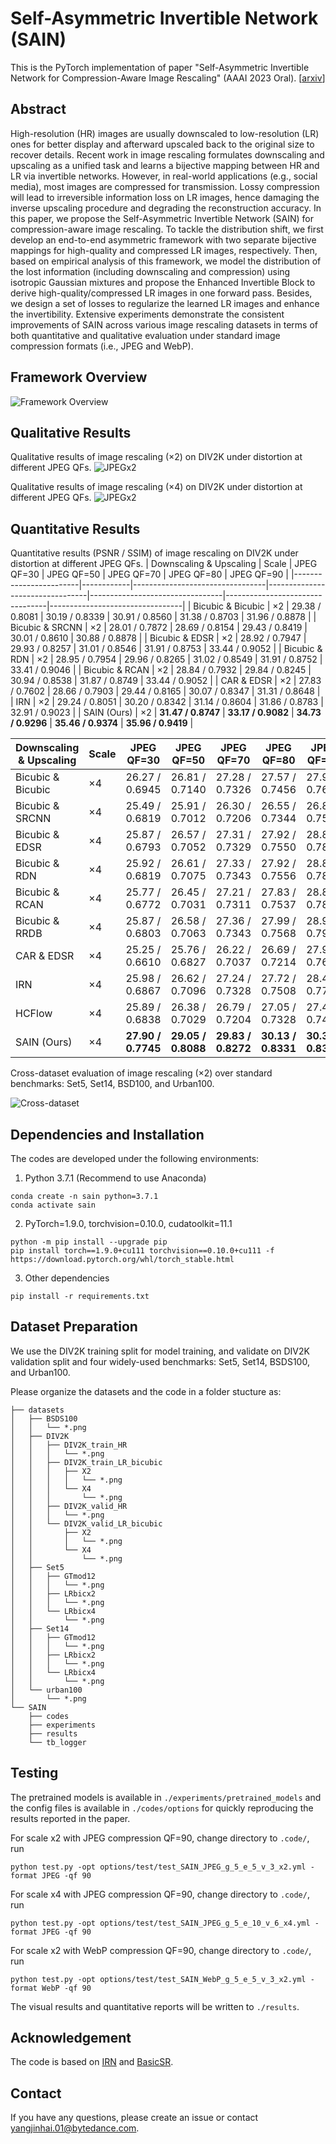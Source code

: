 # Self-Asymmetric Invertible Network (SAIN)
This is the PyTorch implementation of paper "Self-Asymmetric Invertible Network for Compression-Aware Image Rescaling" (AAAI 2023 Oral). [[arxiv](https://arxiv.org/abs/2303.02353)]

## Abstract
High-resolution (HR) images are usually downscaled to low-resolution (LR) ones for better display and afterward upscaled back to the original size to recover details. Recent work in image rescaling formulates downscaling and upscaling as a unified task and learns a bijective mapping between HR and LR via invertible networks. However, in real-world applications (e.g., social media), most images are compressed for transmission. Lossy compression will lead to irreversible information loss on LR images, hence damaging the inverse upscaling procedure and degrading the reconstruction accuracy. In this paper, we propose the Self-Asymmetric Invertible Network (SAIN) for compression-aware image rescaling. To tackle the distribution shift, we first develop an end-to-end asymmetric framework with two separate bijective mappings for high-quality and compressed LR images, respectively. Then, based on empirical analysis of this framework, we model the distribution of the lost information (including downscaling and compression) using isotropic Gaussian mixtures and propose the Enhanced Invertible Block to derive high-quality/compressed LR images in one forward pass. Besides, we design a set of losses to regularize the learned LR images and enhance the invertibility. Extensive experiments demonstrate the consistent improvements of SAIN across various image rescaling datasets in terms of both quantitative and qualitative evaluation under standard image compression formats (i.e., JPEG and WebP).

## Framework Overview
![Framework Overview](./figures/method.png)

## Qualitative Results
Qualitative results of image rescaling (×2) on DIV2K under distortion at different JPEG QFs.
![JPEGx2](./figures/JPEGx2.png)

Qualitative results of image rescaling (×4) on DIV2K under distortion at different JPEG QFs.
![JPEGx2](./figures/JPEGX4.png)

## Quantitative Results
Quantitative results (PSNR / SSIM) of image rescaling on DIV2K under distortion at different JPEG QFs.
| Downscaling & Upscaling | Scale      | JPEG QF=30                      | JPEG QF=50                      | JPEG QF=70                      | JPEG QF=80                      | JPEG QF=90                      |
|------------------------|------------|---------------------------------|---------------------------------|---------------------------------|---------------------------------|---------------------------------|
| Bicubic & Bicubic       | $\times2$  | 29.38 / 0.8081                  | 30.19 / 0.8339                  | 30.91 / 0.8560                  | 31.38 / 0.8703                  | 31.96 / 0.8878                  |
| Bicubic & SRCNN         | $\times 2$ | 28.01 / 0.7872                  | 28.69 / 0.8154                  | 29.43 / 0.8419                  | 30.01 / 0.8610                  | 30.88 / 0.8878                  |
| Bicubic & EDSR          | $\times 2$ | 28.92 / 0.7947                  | 29.93 / 0.8257                  | 31.01 / 0.8546                  | 31.91 / 0.8753                  | 33.44 / 0.9052                  |
| Bicubic & RDN           | $\times 2$ | 28.95 / 0.7954                  | 29.96 / 0.8265                  | 31.02 / 0.8549                  | 31.91 / 0.8752                  | 33.41 / 0.9046                  |
| Bicubic & RCAN          | $\times 2$ | 28.84 / 0.7932                  | 29.84 / 0.8245                  | 30.94 / 0.8538                  | 31.87 / 0.8749                  | 33.44 / 0.9052                  |
| CAR & EDSR              | $\times 2$ | 27.83 / 0.7602                  | 28.66 / 0.7903                  | 29.44 / 0.8165                  | 30.07 / 0.8347                  | 31.31 / 0.8648                  |
| IRN                    | $\times 2$ | 29.24 / 0.8051                  | 30.20 / 0.8342                  | 31.14 / 0.8604                  | 31.86 / 0.8783                  | 32.91 / 0.9023                  |
| SAIN (Ours)            | $\times 2$ | **31.47 / 0.8747** | **33.17 / 0.9082** | **34.73 / 0.9296** | **35.46 / 0.9374** | **35.96 / 0.9419** |

| Downscaling & Upscaling | Scale      | JPEG QF=30                      | JPEG QF=50                      | JPEG QF=70                      | JPEG QF=80                      | JPEG QF=90                      |
|------------------------|------------|---------------------------------|---------------------------------|---------------------------------|---------------------------------|---------------------------------|
| Bicubic & Bicubic       | $\times 4$ | 26.27 / 0.6945                  | 26.81 / 0.7140                  | 27.28 / 0.7326                  | 27.57 / 0.7456                  | 27.90 / 0.7618                  |
| Bicubic & SRCNN          | $\times 4$ | 25.49 / 0.6819                  | 25.91 / 0.7012                  | 26.30 / 0.7206                  | 26.55 / 0.7344                  | 26.84 / 0.7521                  |
| Bicubic & EDSR          | $\times 4$ | 25.87 / 0.6793                  | 26.57 / 0.7052                  | 27.31 / 0.7329                  | 27.92 / 0.7550                  | 28.88 / 0.7889                  |
| Bicubic & RDN           | $\times 4$ | 25.92 / 0.6819                  | 26.61 / 0.7075                  | 27.33 / 0.7343                  | 27.92 / 0.7556                  | 28.84 / 0.7884                  |
| Bicubic & RCAN          | $\times 4$ | 25.77 / 0.6772                  | 26.45 / 0.7031                  | 27.21 / 0.7311                  | 27.83 / 0.7537                  | 28.82 / 0.7884                  |
| Bicubic & RRDB          | $\times 4$ | 25.87 / 0.6803                  | 26.58 / 0.7063                  | 27.36 / 0.7343                  | 27.99 / 0.7568                  | 28.98 / 0.7915                  |
| CAR & EDSR              | $\times 4$ | 25.25 / 0.6610                  | 25.76 / 0.6827                  | 26.22 / 0.7037                  | 26.69 / 0.7214                  | 27.91 / 0.7604                  |
| IRN                    | $\times 4$ | 25.98 / 0.6867                  | 26.62 / 0.7096                  | 27.24 / 0.7328                  | 27.72 / 0.7508                  | 28.42 / 0.7777                  |
| HCFlow                 | $\times 4$ | 25.89 / 0.6838                  | 26.38 / 0.7029                  | 26.79 / 0.7204                  | 27.05 / 0.7328                  | 27.41 / 0.7485                  |
| SAIN (Ours)            | $\times 4$ | **27.90 / 0.7745** | **29.05 / 0.8088** | **29.83 / 0.8272** | **30.13 / 0.8331** | **30.31 / 0.8367** |

Cross-dataset evaluation of image rescaling (×2) over standard benchmarks: Set5, Set14, BSD100, and Urban100.

![Cross-dataset](./figures/benchmark.png)

## Dependencies and Installation
The codes are developed under the following environments:
1. Python 3.7.1 (Recommend to use Anaconda)

```shell
conda create -n sain python=3.7.1
conda activate sain
```

2. PyTorch=1.9.0, torchvision=0.10.0, cudatoolkit=11.1

```shell
python -m pip install --upgrade pip
pip install torch==1.9.0+cu111 torchvision==0.10.0+cu111 -f https://download.pytorch.org/whl/torch_stable.html
```
3. Other dependencies

```shell
pip install -r requirements.txt
```

## Dataset Preparation
We use the DIV2K training split for model training, and validate on DIV2K validation split and four widely-used benchmarks: Set5, Set14, BSDS100, and Urban100.

Please organize the datasets and the code in a folder stucture as:
```
├── datasets
│   ├── BSDS100
│   │   └── *.png
│   ├── DIV2K
│   │   ├── DIV2K_train_HR
│   │   │   └── *.png
│   │   ├── DIV2K_train_LR_bicubic
│   │   │   ├── X2
│   │   │   │   └── *.png
│   │   │   └── X4
│   │   │       └── *.png
│   │   ├── DIV2K_valid_HR
│   │   │   └── *.png
│   │   └── DIV2K_valid_LR_bicubic
│   │       ├── X2
│   │       │   └── *.png
│   │       └── X4
│   │           └── *.png
│   ├── Set5
│   │   ├── GTmod12
│   │   │   └── *.png
│   │   ├── LRbicx2
│   │   │   └── *.png
│   │   └── LRbicx4
│   │       └── *.png
│   ├── Set14
│   │   ├── GTmod12
│   │   │   └── *.png
│   │   ├── LRbicx2
│   │   │   └── *.png
│   │   └── LRbicx4
│   │       └── *.png
│   └── urban100
│       └── *.png
└── SAIN 
    ├── codes
    ├── experiments
    ├── results
    └── tb_logger
```

## Testing 
The pretrained models is available in `./experiments/pretrained_models` and the config files is available in `./codes/options` for quickly reproducing the results reported in the paper.

For scale x2 with JPEG compression QF=90, change directory to `.code/`, run
```shell
python test.py -opt options/test/test_SAIN_JPEG_g_5_e_5_v_3_x2.yml -format JPEG -qf 90
```
For scale x4 with JPEG compression QF=90, change directory to `.code/`, run
```shell
python test.py -opt options/test/test_SAIN_JPEG_g_5_e_10_v_6_x4.yml -format JPEG -qf 90
```
For scale x2 with WebP compression QF=90, change directory to `.code/`, run
```shell
python test.py -opt options/test/test_SAIN_WebP_g_5_e_5_v_3_x2.yml -format WebP -qf 90
```
The visual results and quantitative reports will be written to `./results`.

## Acknowledgement
The code is based on [IRN](https://github.com/pkuxmq/Invertible-Image-Rescaling/tree/ECCV) and [BasicSR](https://github.com/xinntao/BasicSR).

## Contact
If you have any questions, please create an issue or contact <yangjinhai.01@bytedance.com>.